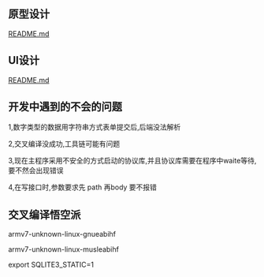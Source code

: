 ## 原型设计
[README.md](design%2FREADME.md)
## UI设计
[README.md](ui%2FREADME.md)
## 开发中遇到的不会的问题
1,数字类型的数据用字符串方式表单提交后,后端没法解析

2,交叉编译没成功,工具链可能有问题

3,现在主程序采用不安全的方式启动的协议库,并且协议库需要在程序中waite等待,要不然会出现错误

4,在写接口时,参数要求先 path 再body 要不报错

## 交叉编译悟空派
armv7-unknown-linux-gnueabihf

armv7-unknown-linux-musleabihf

export SQLITE3_STATIC=1
